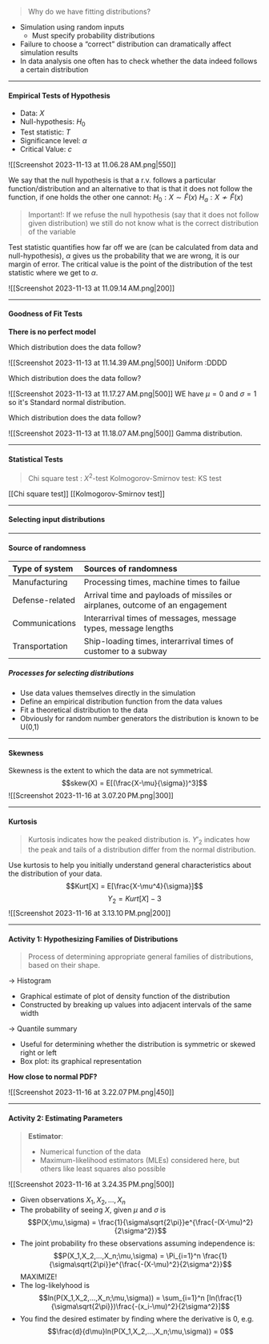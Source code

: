 
>Why do we have fitting distributions?

* Simulation using random inputs  
	* Must specify probability distributions 
* Failure to choose a “correct” distribution can dramatically affect simulation results  
* In data analysis one often has to check whether the data indeed follows a certain distribution

----
#### Empirical Tests of Hypothesis

* Data: $X$
* Null-hypothesis: $H_0$
* Test statistic: $T$
* Significance level: $\alpha$
* Critical Value: $c$

![[Screenshot 2023-11-13 at 11.06.28 AM.png|550]]

We say that the null hypothesis is that a r.v. follows a particular function/distribution and an alternative to that is that it does not follow the function, if one holds the other one cannot:
$H_0: X \sim \hat{F}(x)$
$H_a: X ≁ \hat{F}(x)$

>Important!: If we refuse the null hypothesis (say that it does not follow given distribution) we still do not know what is the correct distribution of the variable

Test statistic quantifies how far off we are (can be calculated from data and null-hypothesis), $\alpha$ gives us the probability that we are wrong, it is our margin of error. The critical value is the point of the distribution of the test statistic where we get to $\alpha$.

![[Screenshot 2023-11-13 at 11.09.14 AM.png|200]]

----
#### Goodness of Fit Tests

**There is no perfect model**

Which distribution does the data follow?

![[Screenshot 2023-11-13 at 11.14.39 AM.png|500]]
Uniform :DDDD

Which distribution does the data follow?

![[Screenshot 2023-11-13 at 11.17.27 AM.png|500]]
WE have $\mu = 0$ and $\sigma = 1$ so it's Standard normal distribution.

Which distribution does the data follow?

![[Screenshot 2023-11-13 at 11.18.07 AM.png|500]]
Gamma distribution.

---
#### Statistical Tests

>Chi square test : $X^2$-test
>Kolmogorov-Smirnov test: KS test

[[Chi square test]]
[[Kolmogorov-Smirnov test]]

----
#### Selecting input distributions

---
#### Source of randomness

| Type of system |Sources of randomness  |
|:-----|:-----|
|  Manufacturing    | Processing times, machine times to failue     |
| Defense-related     | Arrival time and payloads of missiles  or airplanes, outcome of an engagement     |
|  Communications    |  Interarrival times of messages, message types, message lengths    |
|  Transportation    |  Ship-loading times, interarrival times of customer to a subway    |

##### Processes for selecting distributions

- Use data values themselves directly in the simulation  
- Define an empirical distribution function from the data values  
- Fit a theoretical distribution to the data  
- Obviously for random number generators the distribution is known to be U(0,1)

---
#### Skewness

Skewness is the extent to which the data are not symmetrical.
$$skew(X) = E[(\frac{X-\mu}{\sigma})^3]$$
![[Screenshot 2023-11-16 at 3.07.20 PM.png|300]]

---
#### Kurtosis

> Kurtosis indicates how the peaked distribution is.
> $Y'_2$ indicates how the peak and tails of a distribution differ from the normal distribution.

Use kurtosis to help you initially understand general characteristics about the distribution of your data.$$Kurt[X] = E[\frac{X-\mu^4}{\sigma}]$$
$$Y_2 = Kurt[X]-3$$
![[Screenshot 2023-11-16 at 3.13.10 PM.png|200]]

---
#### Activity 1: Hypothesizing Families of Distributions

>Process of determining appropriate general families of distributions, based on their shape.

-> Histogram
- Graphical estimate of plot of density function of the distribution  
- Constructed by breaking up values into adjacent intervals of the same width

-> Quantile summary
- Useful for determining whether the distribution is symmetric or skewed right or left  
- Box plot: its graphical representation

**How close to normal PDF?**

![[Screenshot 2023-11-16 at 3.22.07 PM.png|450]]

---
#### Activity 2: Estimating Parameters

> **Estimator**: 
> - Numerical function of the data  
> - Maximum-likelihood estimators (MLEs) considered here, but others like least squares also possible

![[Screenshot 2023-11-16 at 3.24.35 PM.png|500]]

- Given observations $X_1,X_2,...,X_n$
- The probability of seeing $X$, given $\mu$ and $\sigma$ is $$P(X;\mu,\sigma) = \frac{1}{\sigma\sqrt{2\pi}}e^{\frac{-(X-\mu)^2}{2\sigma^2}}$$
- The joint probability fro these observations assuming independence is: $$P(X_1,X_2,...,X_n;\mu,\sigma) = \Pi_{i=1}^n \frac{1}{\sigma\sqrt{2\pi}}e^{\frac{-(X-\mu)^2}{2\sigma^2}}$$
MAXIMIZE!
- The log-likelyhood is $$ln(P(X_1,X_2,...,X_n;\mu,\sigma)) = \sum_{i=1}^n [ln(\frac{1}{\sigma\sqrt{2\pi}})\frac{-(x_i-\mu)^2}{2\sigma^2}]$$
- You find the desired estimater by finding where the derivative is 0, e.g. $$\frac{d}{d\mu}ln(P(X_1,X_2,...,X_n;\mu,\sigma)) = 0$$


